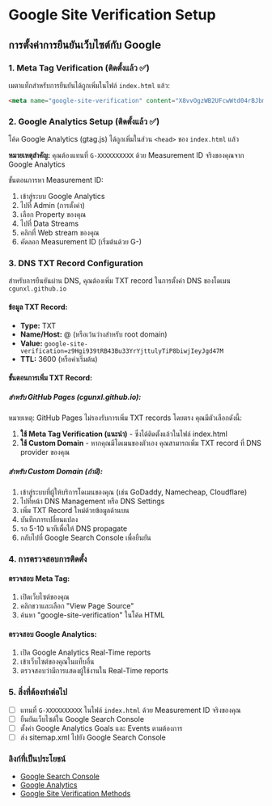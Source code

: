 # Google Site Verification Setup

## การตั้งค่าการยืนยันเว็บไซต์กับ Google

### 1. Meta Tag Verification (ติดตั้งแล้ว ✅)
เมตาแท็กสำหรับการยืนยันได้ถูกเพิ่มในไฟล์ `index.html` แล้ว:
```html
<meta name="google-site-verification" content="X8vvOgzWB2UFcwWtd04rBJbmF6SjF2btzESxiJhY2Oc" />
```

### 2. Google Analytics Setup (ติดตั้งแล้ว ✅)
โค้ด Google Analytics (gtag.js) ได้ถูกเพิ่มในส่วน `<head>` ของ `index.html` แล้ว

**หมายเหตุสำคัญ:** คุณต้องแทนที่ `G-XXXXXXXXXX` ด้วย Measurement ID จริงของคุณจาก Google Analytics

ขั้นตอนการหา Measurement ID:
1. เข้าสู่ระบบ Google Analytics
2. ไปที่ Admin (การตั้งค่า)
3. เลือก Property ของคุณ
4. ไปที่ Data Streams
5. คลิกที่ Web stream ของคุณ
6. คัดลอก Measurement ID (เริ่มต้นด้วย G-)

### 3. DNS TXT Record Configuration

สำหรับการยืนยันผ่าน DNS, คุณต้องเพิ่ม TXT record ในการตั้งค่า DNS ของโดเมน `cgunxl.github.io`

#### ข้อมูล TXT Record:
- **Type:** TXT
- **Name/Host:** @ (หรือเว้นว่างสำหรับ root domain)
- **Value:** `google-site-verification=z9Hgi939tRB43Bu33YrYjttulyTiP8biwjIeyJgd47M`
- **TTL:** 3600 (หรือค่าเริ่มต้น)

#### ขั้นตอนการเพิ่ม TXT Record:

##### สำหรับ GitHub Pages (cgunxl.github.io):
หมายเหตุ: GitHub Pages ไม่รองรับการเพิ่ม TXT records โดยตรง คุณมีตัวเลือกดังนี้:

1. **ใช้ Meta Tag Verification (แนะนำ)** - ซึ่งได้ติดตั้งแล้วในไฟล์ index.html
2. **ใช้ Custom Domain** - หากคุณมีโดเมนของตัวเอง คุณสามารถเพิ่ม TXT record ที่ DNS provider ของคุณ

##### สำหรับ Custom Domain (ถ้ามี):
1. เข้าสู่ระบบที่ผู้ให้บริการโดเมนของคุณ (เช่น GoDaddy, Namecheap, Cloudflare)
2. ไปที่หน้า DNS Management หรือ DNS Settings
3. เพิ่ม TXT Record ใหม่ด้วยข้อมูลด้านบน
4. บันทึกการเปลี่ยนแปลง
5. รอ 5-10 นาทีเพื่อให้ DNS propagate
6. กลับไปที่ Google Search Console เพื่อยืนยัน

### 4. การตรวจสอบการติดตั้ง

#### ตรวจสอบ Meta Tag:
1. เปิดเว็บไซต์ของคุณ
2. คลิกขวาและเลือก "View Page Source"
3. ค้นหา "google-site-verification" ในโค้ด HTML

#### ตรวจสอบ Google Analytics:
1. เปิด Google Analytics Real-Time reports
2. เข้าเว็บไซต์ของคุณในแท็บอื่น
3. ตรวจสอบว่ามีการแสดงผู้ใช้งานใน Real-Time reports

### 5. สิ่งที่ต้องทำต่อไป

- [ ] แทนที่ `G-XXXXXXXXXX` ในไฟล์ `index.html` ด้วย Measurement ID จริงของคุณ
- [ ] ยืนยันเว็บไซต์ใน Google Search Console
- [ ] ตั้งค่า Google Analytics Goals และ Events ตามต้องการ
- [ ] ส่ง sitemap.xml ไปยัง Google Search Console

### ลิงก์ที่เป็นประโยชน์
- [Google Search Console](https://search.google.com/search-console)
- [Google Analytics](https://analytics.google.com)
- [Google Site Verification Methods](https://support.google.com/webmasters/answer/9008080)